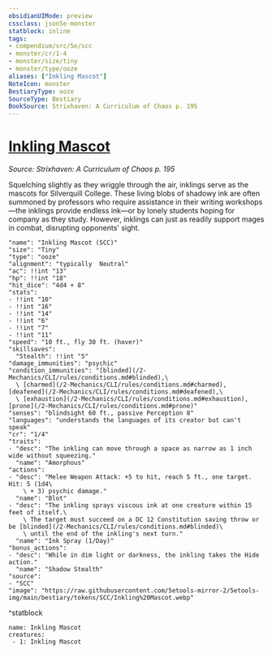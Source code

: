 ```yaml
---
obsidianUIMode: preview
cssclass: json5e-monster
statblock: inline
tags:
- compendium/src/5e/scc
- monster/cr/1-4
- monster/size/tiny
- monster/type/ooze
aliases: ["Inkling Mascot"]
NoteIcon: monster
BestiaryType: ooze
SourceType: Bestiary
BookSource: Strixhaven: A Curriculum of Chaos p. 195
---
```

# [Inkling Mascot](2-Mechanics\CLI\bestiary\ooze/inkling-mascot-scc.md)
*Source: Strixhaven: A Curriculum of Chaos p. 195*  

Squelching slightly as they wriggle through the air, inklings serve as the mascots for Silverquill College. These living blobs of shadowy ink are often summoned by professors who require assistance in their writing workshops—the inklings provide endless ink—or by lonely students hoping for company as they study. However, inklings can just as readily support mages in combat, disrupting opponents' sight.

```statblock
"name": "Inkling Mascot (SCC)"
"size": "Tiny"
"type": "ooze"
"alignment": "typically  Neutral"
"ac": !!int "13"
"hp": !!int "18"
"hit_dice": "4d4 + 8"
"stats":
- !!int "10"
- !!int "16"
- !!int "14"
- !!int "6"
- !!int "7"
- !!int "11"
"speed": "10 ft., fly 30 ft. (hover)"
"skillsaves":
  "Stealth": !!int "5"
"damage_immunities": "psychic"
"condition_immunities": "[blinded](/2-Mechanics/CLI/rules/conditions.md#blinded),\
  \ [charmed](/2-Mechanics/CLI/rules/conditions.md#charmed), [deafened](/2-Mechanics/CLI/rules/conditions.md#deafened),\
  \ [exhaustion](/2-Mechanics/CLI/rules/conditions.md#exhaustion), [prone](/2-Mechanics/CLI/rules/conditions.md#prone)"
"senses": "blindsight 60 ft., passive Perception 8"
"languages": "understands the languages of its creator but can't speak"
"cr": "1/4"
"traits":
- "desc": "The inkling can move through a space as narrow as 1 inch wide without squeezing."
  "name": "Amorphous"
"actions":
- "desc": "Melee Weapon Attack: +5 to hit, reach 5 ft., one target. Hit: 5 (1d4\
    \ + 3) psychic damage."
  "name": "Blot"
- "desc": "The inkling sprays viscous ink at one creature within 15 feet of itself.\
    \ The target must succeed on a DC 12 Constitution saving throw or be [blinded](/2-Mechanics/CLI/rules/conditions.md#blinded)\
    \ until the end of the inkling's next turn."
  "name": "Ink Spray (1/Day)"
"bonus_actions":
- "desc": "While in dim light or darkness, the inkling takes the Hide action."
  "name": "Shadow Stealth"
"source":
- "SCC"
"image": "https://raw.githubusercontent.com/5etools-mirror-2/5etools-img/main/bestiary/tokens/SCC/Inkling%20Mascot.webp"
```
^statblock

```encounter-table
name: Inkling Mascot
creatures:
 - 1: Inkling Mascot
```